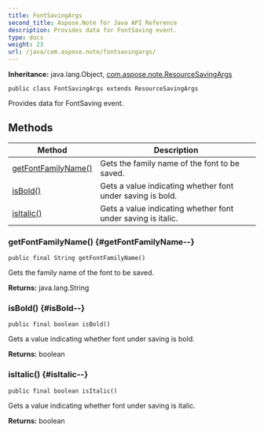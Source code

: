 ```yaml
---
title: FontSavingArgs
second_title: Aspose.Note for Java API Reference
description: Provides data for FontSaving event.
type: docs
weight: 23
url: /java/com.aspose.note/fontsavingargs/
---
```


**Inheritance:**
java.lang.Object, [com.aspose.note.ResourceSavingArgs](../../com.aspose.note/resourcesavingargs)
```
public class FontSavingArgs extends ResourceSavingArgs
```

Provides data for FontSaving event.
## Methods

| Method | Description |
| --- | --- |
| [getFontFamilyName()](#getFontFamilyName--) | Gets the family name of the font to be saved. |
| [isBold()](#isBold--) | Gets a value indicating whether font under saving is bold. |
| [isItalic()](#isItalic--) | Gets a value indicating whether font under saving is italic. |
### getFontFamilyName() {#getFontFamilyName--}
```
public final String getFontFamilyName()
```


Gets the family name of the font to be saved.

**Returns:**
java.lang.String
### isBold() {#isBold--}
```
public final boolean isBold()
```


Gets a value indicating whether font under saving is bold.

**Returns:**
boolean
### isItalic() {#isItalic--}
```
public final boolean isItalic()
```


Gets a value indicating whether font under saving is italic.

**Returns:**
boolean
